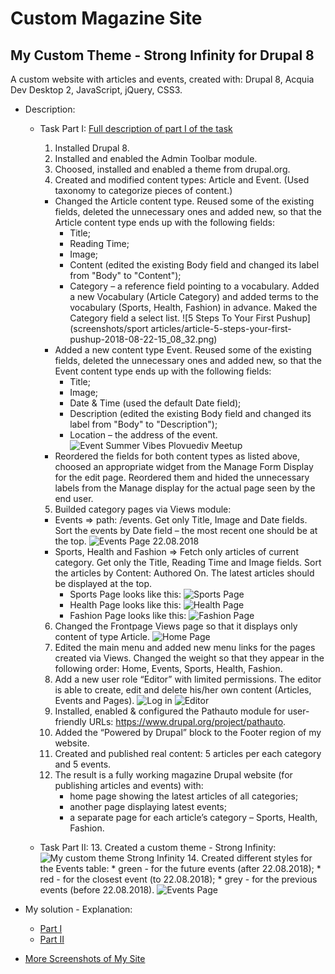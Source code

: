 # Custom Magazine Site
## My Custom Theme - Strong Infinity for Drupal 8

A custom website with articles and events, created with: Drupal 8, Acquia Dev Desktop 2, JavaScript, jQuery, CSS3. 

* Description:
    * Task Part I: [Full description of part I of the task](/documents/site-building-task.pdf)
        1.	Installed Drupal 8.
        2.	Installed and enabled the Admin Toolbar module. 
        3.	Choosed, installed and enabled a theme from drupal.org.
        4.	Created and modified content types: Article and Event. (Used taxonomy to categorize pieces of content.)
        * Changed the Article content type. Reused some of the existing fields, deleted the unnecessary ones and added new, so that the Article content type ends up with the following fields:
            * Title;
            * Reading Time;
            * Image;
            * Content (edited the existing Body field and changed its label from "Body" to "Content");
            * Category – a reference field pointing to a vocabulary. Added a new Vocabulary (Article Category) and added terms to the vocabulary (Sports, Health, Fashion) in advance. Maked the Category field a select list.
        ![5 Steps To Your First Pushup](screenshots/sport articles/article-5-steps-your-first-pushup-2018-08-22-15_08_32.png)
        * Added a new content type Event. Reused some of the existing fields, deleted the unnecessary ones and added new, so that the Event content type ends up with the following fields:
            * Title;
            * Image;
            * Date & Time (used the default Date field);
            * Description (edited the existing Body field and changed its label from "Body" to "Description");
            * Location – the address of the event.
        ![Event Summer Vibes Plovuediv Meetup](screenshots/event-pages/event-summer-vibes-plovuediv-meetup-2018-08-22-14_47_57.png)
        * Reordered the fields for both content types as listed above, choosed an appropriate widget from the Manage Form Display for the edit page. Reordered them and hided the unnecessary labels from the Manage display for the actual page seen by the end user.
        5.	Builded category pages via Views module: 
        * Events => path: /events. Get only Title, Image and Date fields. Sort the events by Date field – the most recent one should be at the top.
        ![Events Page 22.08.2018](screenshots/1-events-2018-08-22.png)
        * Sports, Health and Fashion => Fetch only articles of current category. Get only the Title, Reading Time and Image fields. Sort the articles by Content: Authored On. The latest articles should be displayed at the top.        
            * Sports Page looks like this:
        ![Sports Page](screenshots/2-sports.png)
            * Health Page looks like this:
        ![Health Page](screenshots/3-health.png)
            * Fashion Page looks like this:
        ![Fashion Page](screenshots/4-fashion.png)    
        6.	Changed the Frontpage Views page so that it displays only content of type Article. 
        ![Home Page](screenshots/0-home.png)
        7.	Edited the main menu and added new menu links for the pages created via Views. Changed the weight so that they appear in the following order: Home, Events, Sports, Health, Fashion. 
        8.	Add a new user role “Editor” with limited permissions. The editor is able to create, edit and delete his/her own content (Articles, Events and Pages). 
        ![Log in](screenshots/log-in.png)
        ![Editor](screenshots/editor.png)        
        9.	Installed, enabled & configured the Pathauto module for user-friendly URLs: https://www.drupal.org/project/pathauto. 
        10.	Added the “Powered by Drupal” block to the Footer region of my website. 
        11.	Created and published real content: 5 articles per each category and 5 events. 
        12.	The result is a fully working magazine Drupal website (for publishing articles and events) with:
            * home page showing the latest articles of all categories;
            * another page displaying latest events; 
            * a separate page for each article’s category – Sports, Health, Fashion. 

    * Task Part II:
        13. Created a custom theme - Strong Infinity:
        ![My custom theme Strong Infinity](screenshots/my-custom-theme-strong-infinity.png)
        14. Created different styles for the Events table:
            * green - for the future events (after 22.08.2018);
            * red - for the closest event (to 22.08.2018);
            * grey - for the previous events (before 22.08.2018).
        ![Events Page](screenshots/user-1-events.png)

* My solution - Explanation:
    * [Part I](/documents/Solution%20Part%201%20-%20Magazine%20website%20-%20my%20first%20Drupal%20website.docx)
    * [Part II](/documents/Solution%20Part%202%20-%20Custom%20Site%20Strong%20Infinity.docx)
* [More Screenshots of My Site](screenshots/)
